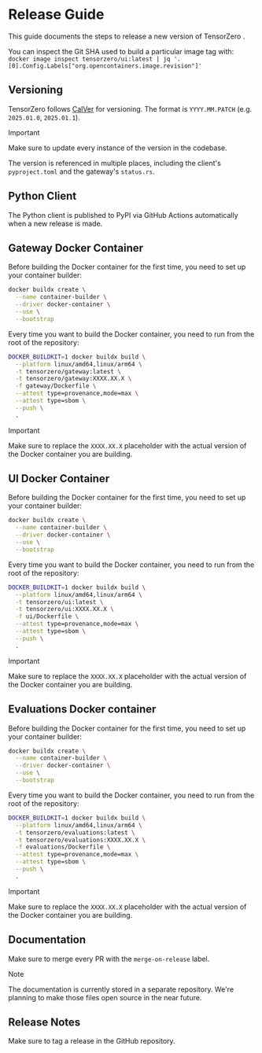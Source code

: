 # Release Guide

This guide documents the steps to release a new version of TensorZero .

You can inspect the Git SHA used to build a particular image tag with:
`docker image inspect tensorzero/ui:latest | jq '.[0].Config.Labels["org.opencontainers.image.revision"]'`

## Versioning

TensorZero follows [CalVer](https://calver.org/) for versioning.
The format is `YYYY.MM.PATCH` (e.g. `2025.01.0`, `2025.01.1`).

> [!IMPORTANT]
> Make sure to update every instance of the version in the codebase.
>
> The version is referenced in multiple places, including the client's `pyproject.toml` and the gateway's `status.rs`.

## Python Client

The Python client is published to PyPI via GitHub Actions automatically when a new release is made.

## Gateway Docker Container

Before building the Docker container for the first time, you need to set up your container builder:

```bash
docker buildx create \
  --name container-builder \
  --driver docker-container \
  --use \
  --bootstrap
```

Every time you want to build the Docker container, you need to run from the root of the repository:

```bash
DOCKER_BUILDKIT=1 docker buildx build \
  --platform linux/amd64,linux/arm64 \
  -t tensorzero/gateway:latest \
  -t tensorzero/gateway:XXXX.XX.X \
  -f gateway/Dockerfile \
  --attest type=provenance,mode=max \
  --attest type=sbom \
  --push \
  .
```

> [!IMPORTANT]
> Make sure to replace the `XXXX.XX.X` placeholder with the actual version of the Docker container you are building.

## UI Docker Container

Before building the Docker container for the first time, you need to set up your container builder:

```bash
docker buildx create \
  --name container-builder \
  --driver docker-container \
  --use \
  --bootstrap
```

Every time you want to build the Docker container, you need to run from the root of the repository:

```bash
DOCKER_BUILDKIT=1 docker buildx build \
  --platform linux/amd64,linux/arm64 \
  -t tensorzero/ui:latest \
  -t tensorzero/ui:XXXX.XX.X \
  -f ui/Dockerfile \
  --attest type=provenance,mode=max \
  --attest type=sbom \
  --push \
  .
```

> [!IMPORTANT]
> Make sure to replace the `XXXX.XX.X` placeholder with the actual version of the Docker container you are building.

## Evaluations Docker container

Before building the Docker container for the first time, you need to set up your container builder:

```bash
docker buildx create \
  --name container-builder \
  --driver docker-container \
  --use \
  --bootstrap
```

Every time you want to build the Docker container, you need to run from the root of the repository:

```bash
DOCKER_BUILDKIT=1 docker buildx build \
  --platform linux/amd64,linux/arm64 \
  -t tensorzero/evaluations:latest \
  -t tensorzero/evaluations:XXXX.XX.X \
  -f evaluations/Dockerfile \
  --attest type=provenance,mode=max \
  --attest type=sbom \
  --push \
  .
```

> [!IMPORTANT]
> Make sure to replace the `XXXX.XX.X` placeholder with the actual version of the Docker container you are building.

## Documentation

Make sure to merge every PR with the `merge-on-release` label.

> [!NOTE]
> The documentation is currently stored in a separate repository.
> We're planning to make those files open source in the near future.

## Release Notes

Make sure to tag a release in the GitHub repository.
